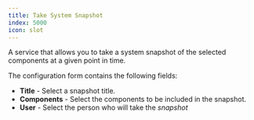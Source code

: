 ```yaml
---
title: Take System Snapshot
index: 5000
icon: slot
---
```


A service that allows you to take a system snapshot of the selected components at a given point in time.

The configuration form contains the following fields:

- **Title** - Select a snapshot title.
- **Components** - Select the components to be included in the snapshot.
- **User** - Select the person who will take the *snapshot*
